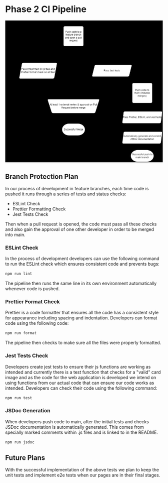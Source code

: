 # Phase 2 CI Pipeline

![phase2 diagram](./phase2.drawio.png)

## Branch Protection Plan

In our process of development in feature branches, each time code is pushed it runs through a series of tests and status checks:

- ESLint Check
- Prettier Formatting Check
- Jest Tests Check

Then when a pull request is opened, the code must pass all these checks and also gain the approval of one other developer in order to be merged into main.

### ESLint Check

In the process of development developers can use the following command to run the ESLint check which ensures consistent code and prevents bugs:

```bash
npm run lint
```

The pipeline then runs the same line in its own environment automatically whenever code is pushed.

### Prettier Format Check

Prettier is a code formatter that ensures all the code has a consistent style for appearance including spacing and indentation. Developers can format code using the following code:

```bash
npm run format
```

The pipeline then checks to make sure all the files were properly formatted.

### Jest Tests Check

Developers create jest tests to ensure their js functions are working as intended and currently there is a test function that checks for a "valid" card image and as the code for the web application is developed we intend on using functions from our actual code that can ensure our code works as intended. Developers can check their code using the following command:

```bash
npm run test
```

### JSDoc Generation

When developers push code to main, after the initial tests and checks JSDoc documentation is automatically generated. This comes from specially marked comments within .js files and is linked to in the README.

```bash
npm run jsdoc
```

## Future Plans

With the successful implementation of the above tests we plan to keep the unit tests and implement e2e tests when our pages are in their final stages.
